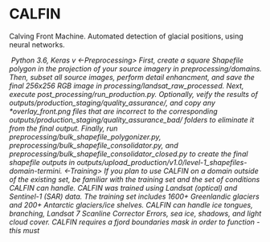 # CALFIN
Calving Front Machine. Automated detection of glacial positions, using neural networks.

<Cite this>

<Dataset link>

<Image>

<Dependancies>
Python 3.6, Keras v  
<How to Run>
<-Preprocessing>
First, create a square Shapefile polygon in the projection of your source imagery in preprocessing/domains.
Then, subset all source images, perform detail enhancment, and save the final 256x256 RGB image in processing/landsat_raw_processed.
Next, execute post_processing/run_production.py.
Optionally, veify the results of outputs/production_staging/quality_assurance/<domain>, and copy any *overlay_front.png files that are incorrect to the corresponding outputs/production_staging/quality_assurance_bad/<domain> folders to eliminate it from the final output.
Finally, run preprocessing/bulk_shapefile_polygonizer.py, preprocessing/bulk_shapefile_consolidator.py, and preprocessing/bulk_shapefile_consolidator_closed.py to create the final shapefile outputs in outputs/upload_production/v1.0/level-1_shapefiles-domain-termini.
<-Training>
<Processing>
<Postprocessing>

<Outputs>

<Running CALFIN on New Domains>
If you plan to use CALFIN on a domain outside of the existing set, be familiar with the training set and the set of conditions CALFIN can handle.
CALFIN was trained using Landsat (optical) and Sentinel-1 (SAR) data. The training set includes 1600+ Greenlandic glaciers and 200+ Antarctic glaciers/ice shelves.
CALFIN can handle ice tongues, branching, Landsat 7 Scanline Corrector Errors, sea ice, shadows, and light cloud cover.
CALFIN requires a fjord boundaries mask in order to function - this must 

<Project Structure>

<Acknowledgements>

<Contact>

<License>